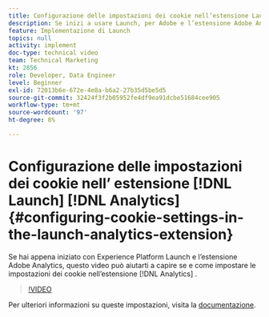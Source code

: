 ```yaml
---
title: Configurazione delle impostazioni dei cookie nell’estensione Launch Analytics
description: Se inizi a usare Launch, per Adobe e l’estensione Adobe Analytics, questo video ti aiuta a capire se e come impostare le impostazioni dei cookie nell’estensione Analytics.
feature: Implementazione di Launch
topics: null
activity: implement
doc-type: technical video
team: Technical Marketing
kt: 2856
role: Developer, Data Engineer
level: Beginner
exl-id: 72013b6e-672e-4e8a-b6a2-27b35d5be5d5
source-git-commit: 32424f3f2b05952fe4df9ea91dcbe51684cee905
workflow-type: tm+mt
source-wordcount: '97'
ht-degree: 8%

---
```


# Configurazione delle impostazioni dei cookie nell’ estensione [!DNL Launch] [!DNL Analytics] {#configuring-cookie-settings-in-the-launch-analytics-extension}

Se hai appena iniziato con Experience Platform Launch e l’estensione Adobe Analytics, questo video può aiutarti a capire se e come impostare le impostazioni dei cookie nell’estensione [!DNL Analytics] .

>[!VIDEO](https://video.tv.adobe.com/v/27212/?quality=9)

Per ulteriori informazioni su queste impostazioni, visita la [documentazione](https://docs.adobelaunch.com/extension-reference/web/adobe-analytics-extension#cookies).
